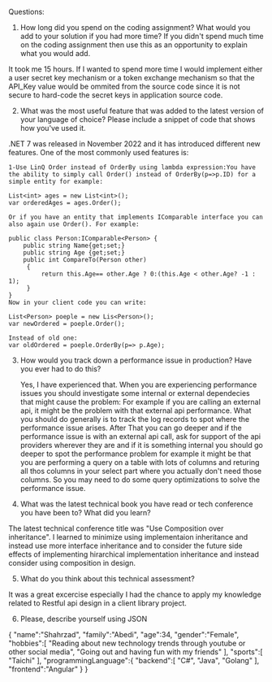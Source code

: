 Questions:

1. How long did you spend on the coding assignment? What would you add to your solution if you had
more time? If you didn't spend much time on the coding assignment then use this as an opportunity to
explain what you would add.

It took me 15 hours.
If I wanted to spend more time I would implement either a user secret key mechanism or a token exchange mechanism so that the API_Key value 
would be ommited from the source code since it is not secure to hard-code the secret keys in application source code.

2. What was the most useful feature that was added to the latest version of your language of choice?
Please include a snippet of code that shows how you've used it.

.NET 7 was released in November 2022 and it has introduced different new features. One of the most commonly used features is:

	1-Use LinQ Order instead of OrderBy using lambda expression:You have the ability to simply call Order() instead of OrderBy(p=>p.ID) for a 
	simple entity for example:

	List<int> ages = new List<int>();
	var orderedAges = ages.Order();

	Or if you have an entity that implements IComparable interface you can also again use Order(). For example:

	public class Person:IComparable<Person> {
		public string Name{get;set;}
		public string Age {get;set;}
		public int CompareTo(Person other)
		 {
			 return this.Age== other.Age ? 0:(this.Age < other.Age? -1 : 1);
		 }
	}
	Now in your client code you can write:

	List<Person> poeple = new Lis<Person>();
	var newOrdered = poeple.Order();

	Instead of old one:
	var oldOrdered = poeple.OrderBy(p=> p.Age);

3. How would you track down a performance issue in production? Have you ever had to do this?
	
	Yes, I have experienced that. When you are experiencing performance issues you should investigate some internal or external dependecies 
	that might cause the problem:
	For example if you are calling an external api, it might be the problem with that external api performance. 
	What you should do generally is to track the log records to spot where the performance issue arises. After That you can go deeper and if 
	the performance issue is with an external api call, ask for support of the api providers wherever they are and if it is something internal
	you should go deeper to spot the performance problem for example it might be that you are performing a query on a table with lots of
	columns and returing all thos columns in your select part where you actually don't need those columns.
	So you may need to do some query optimizations to solve the performance issue.

4. What was the latest technical book you have read or tech conference you have been to? What did you
learn?

The latest technical conference title was "Use Composition over inheritance". 
I learned to minimize using implementaion inheritance and instead use more interface inheritance and
to consider the future side effects of implementing hirarchical implementation inheritance and instead consider using 
composition in design.

5. What do you think about this technical assessment?

It was a great excercise especially I had the chance to apply my knowledge related to Restful api design in 
a client library project.

6. Please, describe yourself using JSON

{
   "name":"Shahrzad",
   "family":"Abedi",
   "age":34,
   "gender":"Female",
   "hobbies":[
      "Reading about new technology trends through youtube or other social media",
      "Going out and having fun with my friends"
   ],
   "sports":[
      "Taichi"
   ],
   "programmingLanguage":{
      "backend":[
         "C#",
         "Java",
         "Golang"
      ],
      "frontend":"Angular"
   }
}